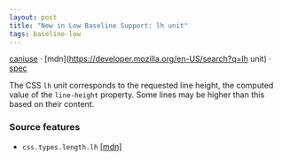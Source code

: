 ```yaml
---
layout: post
title: "New in Low Baseline Support: lh unit"
tags: baseline-low
---
```


[caniuse](https://caniuse.com/?search=lh) · [mdn](https://developer.mozilla.org/en-US/search?q=lh unit) · [spec](https://drafts.csswg.org/css-values-4/#lh)

The CSS `lh` unit corresponds to the requested line height, the computed value of the `line-height` property. Some lines may be higher than this based on their content.

### Source features

- ``css.types.length.lh`` [[mdn]](https://developer.mozilla.org/en-US/search?q=css.types.length.lh)
